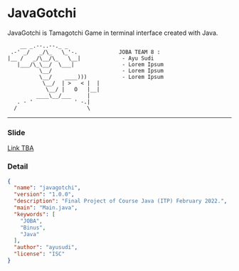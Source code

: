 # JavaGotchi 

JavaGotchi is Tamagotchi Game in terminal interface created with Java.

        __ _.--..--._ _
     .-' _/   _/\_   \_'-.             JOBA TEAM 8 : 
    |__ /   _/\__/\_   \__|             - Ayu Sudi
       |___/\_\__/  \___|               - Lorem Ipsum
              \__/                      - Lorem Ipsum
              \__/    ____)))           - Lorem Ipsum
               \__/  | >   < |  |
                \__/ |   O   |__|
             ____\__/___     |
       . - '             ' -.|
      /                      \
________                    ___________


### Slide 
[Link TBA]()


### Detail 
```json
{
  "name": "javagotchi",
  "version": "1.0.0",
  "description": "Final Project of Course Java (ITP) February 2022.",
  "main": "Main.java",
  "keywords": [
    "JOBA",
    "Binus",
    "Java"
  ],
  "author": "ayusudi",
  "license": "ISC"
}
```
